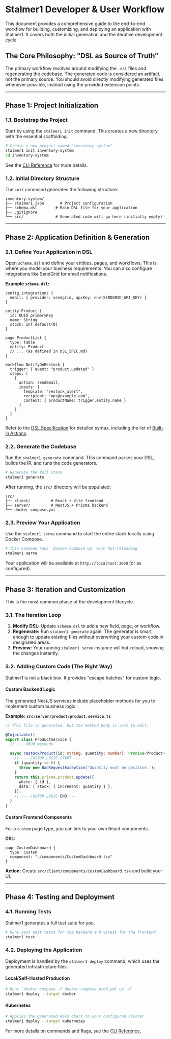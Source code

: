 # Stalmer1 Developer & User Workflow

This document provides a comprehensive guide to the end-to-end workflow for building, customizing, and deploying an application with Stalmer1. It covers both the initial generation and the iterative development cycle.

## The Core Philosophy: "DSL as Source of Truth"

The primary workflow revolves around modifying the `.dsl` files and regenerating the codebase. The generated code is considered an artifact, not the primary source. You should avoid directly modifying generated files whenever possible, instead using the provided extension points.

--- 

## Phase 1: Project Initialization

### 1.1. Bootstrap the Project

Start by using the `stalmer1 init` command. This creates a new directory with the essential scaffolding.

```bash
# Create a new project named "inventory-system"
stalmer1 init inventory-system
cd inventory-system
```

See the [CLI Reference](CLI_REFERENCE.md#stalmer1-init) for more details.

### 1.2. Initial Directory Structure

The `init` command generates the following structure:

```
inventory-system/
├── stalmer1.json       # Project configuration
├── schema.dsl        # Main DSL file for your application
├── .gitignore
└── src/              # Generated code will go here (initially empty)
```

--- 

## Phase 2: Application Definition & Generation

### 2.1. Define Your Application in DSL

Open `schema.dsl` and define your entities, pages, and workflows. This is where you model your business requirements. You can also configure integrations like SendGrid for email notifications.

**Example `schema.dsl`:**
```dsl
config integrations {
  email: { provider: sendgrid, apiKey: env(SENDGRID_API_KEY) }
}

entity Product {
  id: UUID primaryKey
  name: String
  stock: Int default(0)
}

page ProductList {
  type: table
  entity: Product
  // ... (as defined in DSL_SPEC.md)
}

workflow NotifyOnRestock {
  trigger: { event: "product.updated" }
  steps: [
    {
      action: sendEmail,
      inputs: {
        template: "restock_alert",
        recipient: "ops@example.com",
        context: { productName: trigger.entity.name }
      }
    }
  ]
}
```

Refer to the [DSL Specification](DSL_SPEC.md) for detailed syntax, including the list of [Built-in Actions](DSL_SPEC.md#7-built-in-actions--integrations).

### 2.2. Generate the Codebase

Run the `stalmer1 generate` command. This command parses your DSL, builds the IR, and runs the code generators.

```bash
# Generate the full stack
stalmer1 generate
```

After running, the `src/` directory will be populated:

```
src/
├── client/         # React + Vite frontend
├── server/         # NestJS + Prisma backend
└── docker-compose.yml
```

### 2.3. Preview Your Application

Use the `stalmer1 serve` command to start the entire stack locally using Docker Compose.

```bash
# This command runs `docker-compose up` with hot-reloading
stalmer1 serve
```

Your application will be available at `http://localhost:3000` (or as configured).

--- 

## Phase 3: Iteration and Customization

This is the most common phase of the development lifecycle.

### 3.1. The Iteration Loop

1.  **Modify DSL:** Update `schema.dsl` to add a new field, page, or workflow.
2.  **Regenerate:** Run `stalmer1 generate` again. The generator is smart enough to update existing files without overwriting your custom code in designated areas.
3.  **Preview:** Your running `stalmer1 serve` instance will hot-reload, showing the changes instantly.

### 3.2. Adding Custom Code (The Right Way)

Stalmer1 is not a black box. It provides "escape hatches" for custom logic.

#### Custom Backend Logic

The generated NestJS services include placeholder methods for you to implement custom business logic.

**Example: `src/server/product/product.service.ts`**
```typescript
// This file is generated, but the method body is safe to edit.

@Injectable()
export class ProductService {
  // ... CRUD methods

  async restockProduct(id: string, quantity: number): Promise<Product> {
    // --- CUSTOM LOGIC START ---
    if (quantity <= 0) {
      throw new BadRequestException('Quantity must be positive.');
    }
    return this.prisma.product.update({
      where: { id },
      data: { stock: { increment: quantity } },
    });
    // --- CUSTOM LOGIC END ---
  }
}
```

#### Custom Frontend Components

For a `custom` page type, you can link to your own React components.

**DSL:**
```dsl
page CustomDashboard {
  type: custom
  component: "./components/CustomDashboard.tsx"
}
```

**Action:** Create `src/client/components/CustomDashboard.tsx` and build your UI.

--- 

## Phase 4: Testing and Deployment

### 4.1. Running Tests

Stalmer1 generates a full test suite for you.

```bash
# Runs Jest unit tests for the backend and Vitest for the frontend
stalmer1 test
```

### 4.2. Deploying the Application

Deployment is handled by the `stalmer1 deploy` command, which uses the generated infrastructure files.

#### Local/Self-Hosted Production

```bash
# Runs `docker-compose -f docker-compose.prod.yml up -d`
stalmer1 deploy --target docker
```

#### Kubernetes

```bash
# Applies the generated Helm chart to your configured cluster
stalmer1 deploy --target kubernetes
```

For more details on commands and flags, see the [CLI Reference](CLI_REFERENCE.md).